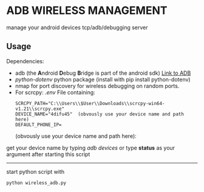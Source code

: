 # ADB WIRELESS MANAGEMENT

manage your android devices tcp/adb/debugging server

## Usage



Dependencies:
- adb (the **A**ndroid **D**ebug **B**ridge is part of the android sdk) [Link to ADB](https://developer.android.com/studio/command-line/adb)
- _python-dotenv_ python package (install with pip install python-dotenv)
- nmap for port discovery for wireless debugging on random ports.
- For scrcpy: *.env* File containing:
    ```.env
    SCRCPY_PATH="C:\\Users\\$User\\Downloads\\scrcpy-win64-v1.21\\scrcpy.exe"
    DEVICE_NAME="4difu45"  (obvously use your device name and path here) 
    DEFAULT_PHONE_IP=
    ```
    (obvously use your device name and path here):

get your device name by typing _adb devices_ or type __status__ as your argument after starting this script 

___
start python script with
```
python wireless_adb.py
```

